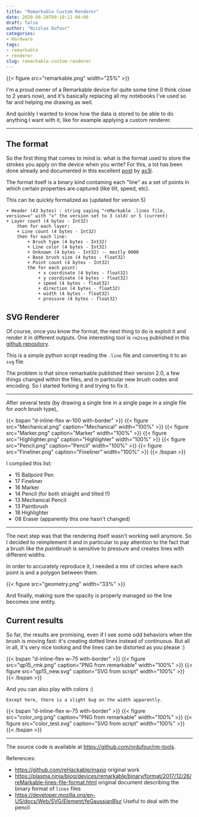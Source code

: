 ```yaml
---
title: "Remarkable Custom Renderer"
date: 2020-08-28T09:10:21-04:00
draft: false
author: "Nicolas Dufour"
categories:
- Hardware
tags:
- remarkable
- renderer
slug: remarkable-custom-renderer
---
```


{{< figure src="remarkable.png" width="25%" >}}

I'm a proud owner of a Remarkable device for quite some time (I think close to 2 years now), and it's basically replacing all my notebooks I've used so far and helping me drawing as well.

And quickly I wanted to know how the data is stored to be able to do anything I want with it, like for example applying a custom renderer.

<!--more-->

---

## The format

So the first thing that comes to mind is: what is the format used to store the strokes you apply on the device when you write? For this, a lot has been done already and documented in this excellent [post](https://plasma.ninja/blog/devices/remarkable/binary/format/2017/12/26/reMarkable-lines-file-format.html) by [ax3l](https://github.com/ax3l).

The format itself is a binary kind containing each "line" as a set of points in which certain properties are captured (like tilt, speed, etc).

This can be quickly formalized as (updated for version 5) 

```
+ Header (43 bytes) : string saying "reMarkable .lines file, version=x" with "x" the version set to 3 (old) or 5 (current)
+ Layer count (4 bytes - Int32)
    then for each layer:
    + Line count (4 bytes - Int32)
    then for each line:
        + Brush type (4 bytes - Int32)
        + Line color (4 bytes - Int32)
        + Unknown (4 bytes - Int32) -- mostly 0000
        + Base brush size (4 bytes - float32)
        + Point count (4 bytes - Int32)
        the for each point:
            + x coordinate (4 bytes - float32)
            + y coordinate (4 bytes - float32)
            + speed (4 bytes - float32)
            + direction (4 bytes - float32)
            + width (4 bytes - float32)
            + pressure (4 bytes - float32)
```

## SVG Renderer

Of course, once you know the format, the next thing to do is exploit it and render it in different outputs.
One interesting tool is `rm2svg` published in this [github repository](https://github.com/reHackable/maxio).

This is a simple python script reading the `.line` file and converting it to an `svg` file.

The problem is that since remarkable published their version 2.0, a few things changed within the files, and in particular new brush codes and encoding. So I started forking it and trying to fix it.

---

After several tests (by drawing a single line in a single page in a single file for *each* brush type),

{{< bspan "d-inline-flex w-100 with-border" >}}
    {{< figure src="Mechanical.png" caption="Mechanical" width="100%" >}}
    {{< figure src="Marker.png" caption="Marker" width="100%" >}}
    {{< figure src="Highlighter.png" caption="Highlighter" width="100%" >}}
    {{< figure src="Pencil.png" caption="Pencil" width="100%" >}}
    {{< figure src="Fineliner.png" caption="Fineliner" width="100%" >}}
{{< /bspan >}}

I compiled this list:

+ 15 Ballpoint Pen
+ 17 Fineliner
+ 16 Marker
+ 14 Pencil (for both straight and tilted !!)
+ 13 Mechanical Pencil
+ 13 Paintbrush
+ 18 Highlighter
+ 08 Eraser (apparently this one hasn't changed)

---

The next step was that the rendering itself wasn't working well anymore.
So I decided to reimplement it and in particular to pay attention to the fact that a brush like the *paintbrush* is sensitive to pressure and creates lines with different widths.

In order to accurately reproduce it, I needed a mix of circles where each point is and a polygon between them.

{{< figure src="geometry.png" width="33%" >}}

And finally, making sure the opacity is properly managed so the line becomes one entity.

## Current results

So far, the results are promising, even if I see some odd behaviors when the brush is moving fast: it's creating dotted lines instead of continuous. But all in all, it's very nice looking and the lines can be distorted as you please :)

{{< bspan "d-inline-flex w-75 with-border" >}}
    {{< figure src="qp15_rmk.png" caption="PNG from remarkable" width="100%" >}}
    {{< figure src="qp15_new.svg" caption="SVG from script" width="100%" >}}
{{< /bspan >}}

And you can also play with colors :)

    Except here, there is a slight bug on the width apparently.

{{< bspan "d-inline-flex w-75 with-border" >}}
    {{< figure src="color_org.png" caption="PNG from remarkable" width="100%" >}}
    {{< figure src="color_test.svg" caption="SVG from script" width="100%" >}}
{{< /bspan >}}

---

The source code is available at <https://github.com/nrdufour/rm-tools>.

References:

+ <https://github.com/reHackable/maxio> original work
+ <https://plasma.ninja/blog/devices/remarkable/binary/format/2017/12/26/reMarkable-lines-file-format.html> original document describing the binary format of `lines` files
+ <https://developer.mozilla.org/en-US/docs/Web/SVG/Element/feGaussianBlur> Useful to deal with the pencil
